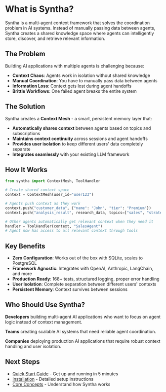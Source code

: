 # What is Syntha?

Syntha is a multi-agent context framework that solves the coordination problem in AI systems. Instead of manually passing data between agents, Syntha creates a shared knowledge space where agents can intelligently store, discover, and retrieve relevant information.

## The Problem

Building AI applications with multiple agents is challenging because:

- **Context Chaos**: Agents work in isolation without shared knowledge
- **Manual Coordination**: You have to manually pass data between agents
- **Information Loss**: Context gets lost during agent handoffs
- **Brittle Workflows**: One failed agent breaks the entire system

## The Solution

Syntha creates a **Context Mesh** - a smart, persistent memory layer that:

- **Automatically shares context** between agents based on topics and subscriptions
- **Maintains context continuity** across sessions and agent handoffs
- **Provides user isolation** to keep different users' data completely separate
- **Integrates seamlessly** with your existing LLM framework

## How It Works

```python
from syntha import ContextMesh, ToolHandler

# Create shared context space
context = ContextMesh(user_id="user123")

# Agents push context as they work
context.push("customer_data", {"name": "John", "tier": "Premium"})
context.push("analysis_result", research_data, topics=["sales", "strategy"])

# Other agents automatically get relevant context when they need it
handler = ToolHandler(context, "SalesAgent")
# Agent now has access to all relevant context through tools
```

## Key Benefits

- **Zero Configuration**: Works out of the box with SQLite, scales to PostgreSQL
- **Framework Agnostic**: Integrates with OpenAI, Anthropic, LangChain, and more
- **Production Ready**: 168+ tests, structured logging, proper error handling
- **User Isolation**: Complete separation between different users' contexts
- **Persistent Memory**: Context survives between sessions

## Who Should Use Syntha?

**Developers** building multi-agent AI applications who want to focus on agent logic instead of context management.

**Teams** creating scalable AI systems that need reliable agent coordination.

**Companies** deploying production AI applications that require robust context handling and user isolation.

## Next Steps

- [Quick Start Guide](quick-start.md) - Get up and running in 5 minutes
- [Installation](installation.md) - Detailed setup instructions
- [Core Concepts](../concepts/overview.md) - Understand how Syntha works